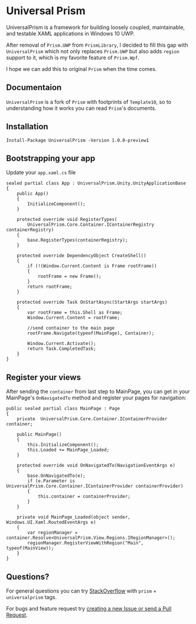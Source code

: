 # Universal Prism

UniversalPrism is a framework for building loosely coupled, maintainable, and testable XAML applications in Windows 10 UWP.

After removal of `Prism.UWP` from `PrismLibrary`, I decided to fill this gap with `UniversalPrism` which not only replaces `Prism.UWP` but also adds `region` support to it, which is my favorite feature of `Prism.Wpf`.

I hope we can add this to original `Prism` when the time comes.

## Documentaion

`UniversalPrism` is a fork of `Prism` with footprints of `Template10`, so to understanding how it works you can read `Prism`'s documents.

## Installation
    Install-Package UniversalPrism -Version 1.0.0-preview1

## Bootstrapping your app
Update your `app.xaml.cs` file
    
    sealed partial class App : UniversalPrism.Unity.UnityApplicationBase
    {
        public App()
        {
            InitializeComponent();
        }

        protected override void RegisterTypes(
            UniversalPrism.Core.Container.IContainerRegistry containerRegistry)
        {
            base.RegisterTypes(containerRegistry);
        }

        protected override DependencyObject CreateShell()
        {
            if (!(Window.Current.Content is Frame rootFrame))
            {
                rootFrame = new Frame();
            }
            return rootFrame;
        }

        protected override Task OnStartAsync(StartArgs startArgs)
        {
            var rootFrame = this.Shell as Frame;
            Window.Current.Content = rootFrame;

            //send container to the main page
            rootFrame.Navigate(typeof(MainPage), Container);

            Window.Current.Activate();
            return Task.CompletedTask;
        }
    }

## Register your views

After sending the `container` from last step to MainPage, you can get in your MainPage's `OnNavigatedTo` method and register your pages for navigation:
    
    public sealed partial class MainPage : Page
    {
        private  UniversalPrism.Core.Container.IContainerProvider container;

        public MainPage()
        {
            this.InitializeComponent();
            this.Loaded += MainPage_Loaded;
        }

        protected override void OnNavigatedTo(NavigationEventArgs e)
        {
            base.OnNavigatedTo(e);
            if (e.Parameter is  UniversalPrism.Core.Container.IContainerProvider containerProvider)
            {
                this.container = containerProvider;
            }
        }

        private void MainPage_Loaded(object sender, Windows.UI.Xaml.RoutedEventArgs e)
        {
            var regionManager = container.Resolve<UniversalPrism.View.Regions.IRegionManager>();
            regionManager.RegisterViewWithRegion("Main", typeof(MainView));
        }
    }

## Questions?
For general questions you can try [StackOverflow](www.stackoverflow.com) with `prism` + `universalprism` tags.

For bugs and feature request try [creating a new Issue or send a Pull Request](https://github.com/HesamKashefi/UniversalPrism/pulls).